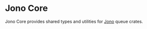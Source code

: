 # Jono Core

Jono Core provides shared types and utilities for [Jono](https://github.com/ruksi/jono-rs) queue crates.
